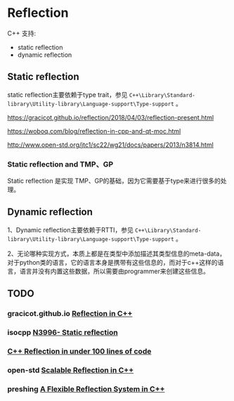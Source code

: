 # Reflection

C++ 支持:

- static reflection 
- dynamic reflection

## Static reflection

static reflection主要依赖于type trait，参见 `C++\Library\Standard-library\Utility-library\Language-support\Type-support` 。

https://gracicot.github.io/reflection/2018/04/03/reflection-present.html

https://woboq.com/blog/reflection-in-cpp-and-qt-moc.html

http://www.open-std.org/jtc1/sc22/wg21/docs/papers/2013/n3814.html

### Static reflection and TMP、GP

Static reflection 是实现 TMP、GP的基础，因为它需要基于type来进行很多的处理。

## Dynamic reflection

1、Dynamic reflection主要依赖于RTTI，参见  `C++\Library\Standard-library\Utility-library\Language-support\Type-support` 。

2、无论哪种实现方式，本质上都是在类型中添加描述其类型信息的meta-data，对于python类的语言，它的语言本身是携带有这些信息的，而对于c++这样的语言，语言并没有内置这些数据，所以需要由programmer来创建这些信息。



## TODO

### gracicot.github.io [Reflection in C++](https://gracicot.github.io/reflection/2018/04/03/reflection-present.html)





### isocpp [N3996- Static reflection](https://isocpp.org/files/papers/n3996.pdf)





### [C++ Reflection in under 100 lines of code](http://pfultz2.com/blog/2012/07/31/reflection-in-under-100-lines/)





### open-std [Scalable Reflection in C++](http://www.open-std.org/jtc1/sc22/wg21/docs/papers/2018/p1240r0.pdf)



### preshing  [A Flexible Reflection System in C++](https://preshing.com/20180116/a-primitive-reflection-system-in-cpp-part-1/)



